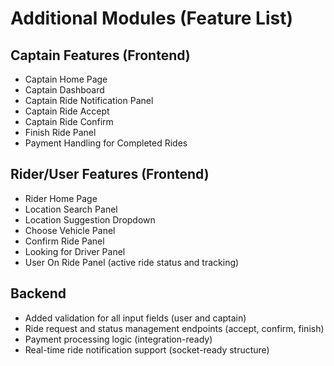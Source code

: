# Additional Modules (Feature List)

## Captain Features (Frontend)
- Captain Home Page
- Captain Dashboard
- Captain Ride Notification Panel
- Captain Ride Accept
- Captain Ride Confirm
- Finish Ride Panel
- Payment Handling for Completed Rides

## Rider/User Features (Frontend)
- Rider Home Page
- Location Search Panel
- Location Suggestion Dropdown
- Choose Vehicle Panel
- Confirm Ride Panel
- Looking for Driver Panel
- User On Ride Panel (active ride status and tracking)

## Backend
- Added validation for all input fields (user and captain)
- Ride request and status management endpoints (accept, confirm, finish)
- Payment processing logic (integration-ready)
- Real-time ride notification support (socket-ready structure)
